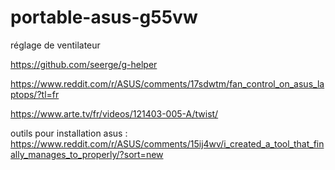 # portable-asus-g55vw
réglage de ventilateur

https://github.com/seerge/g-helper

https://www.reddit.com/r/ASUS/comments/17sdwtm/fan_control_on_asus_laptops/?tl=fr

https://www.arte.tv/fr/videos/121403-005-A/twist/


outils pour installation asus :
https://www.reddit.com/r/ASUS/comments/15ij4wv/i_created_a_tool_that_finally_manages_to_properly/?sort=new

